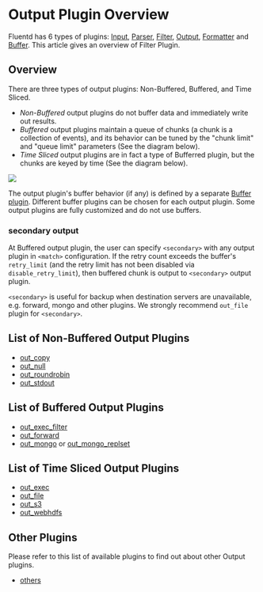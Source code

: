 # Output Plugin Overview

Fluentd has 6 types of plugins: [Input](input-plugin-overview), [Parser](parser-plugin-overview), [Filter](filter-plugin-overview), [Output](output-plugin-overview), [Formatter](formatter-plugin-overview) and [Buffer](buffer-plugin-overview). This article gives an overview of Filter Plugin.

## Overview

There are three types of output plugins: Non-Buffered, Buffered, and Time Sliced.

* *Non-Buffered* output plugins do not buffer data and immediately write out results.
* *Buffered* output plugins maintain a queue of chunks (a chunk is a collection of events), and its behavior can be tuned by the "chunk limit" and "queue limit" parameters (See the diagram  below).
* *Time Sliced* output plugins are in fact a type of Bufferred plugin, but the chunks are keyed by time (See the diagram below).

<img style="display:block;" src="http://image.slidesharecdn.com/fluentdmeetup-diveintofluentplugin-120203210125-phpapp02/95/slide-60-728.jpg"/>

The output plugin's buffer behavior (if any) is defined by a separate [Buffer plugin](buffer-plugin-overview). Different buffer plugins can be chosen for each output plugin. Some output plugins are fully customized and do not use buffers.

### secondary output

At Buffered output plugin, the user can specify `<secondary>` with any output plugin in `<match>` configuration.
If the retry count exceeds the buffer's `retry_limit` (and the retry limit has
not been disabled via `disable_retry_limit`), then buffered chunk is output to `<secondary>` output plugin.

`<secondary>` is useful for backup when destination servers are unavailable, e.g. forward, mongo and other plugins. We strongly recommend `out_file` plugin for `<secondary>`.

## List of Non-Buffered Output Plugins

* [out_copy](out_copy)
* [out_null](out_null)
* [out_roundrobin](out_roundrobin)
* [out_stdout](out_stdout)

## List of Buffered Output Plugins

* [out_exec_filter](out_exec_filter)
* [out_forward](out_forward)
* [out_mongo](out_mongo) or [out_mongo_replset](out_mongo_replset)

## List of Time Sliced Output Plugins

* [out_exec](out_exec)
* [out_file](out_file)
* [out_s3](out_s3)
* [out_webhdfs](out_webhdfs)

## Other Plugins

Please refer to this list of available plugins to find out about other Output plugins.

* [others](http://fluentd.org/plugin/)
